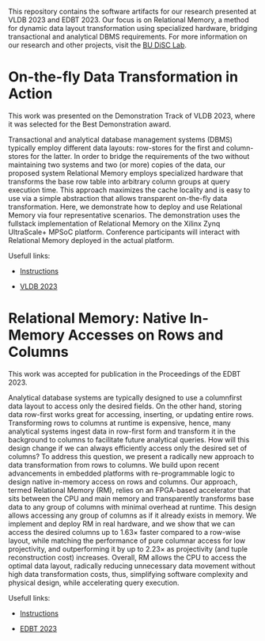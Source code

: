 This repository contains the software artifacts for our research presented at VLDB 2023 and EDBT 2023. Our focus is on Relational Memory, a method for dynamic data layout transformation using specialized hardware, bridging transactional and analytical DBMS requirements. For more information on our research and other projects, visit the [BU DiSC Lab](https://disc.bu.edu/papers).


# On-the-fly Data Transformation in Action

This work was presented on the Demonstration Track of VLDB 2023, where it was selected for the Best Demonstration award.

Transactional and analytical database management systems (DBMS) typically employ different data layouts: row-stores for the first and column-stores for the latter. In order to bridge the requirements of the two without maintaining two systems and two (or more) copies of the data, our proposed system Relational Memory employs specialized hardware that transforms the base row table into arbitrary column groups at query execution time. This approach maximizes the cache locality and is easy to use via a simple abstraction that allows transparent on-the-fly data transformation. Here, we demonstrate how to deploy and use Relational Memory via four representative scenarios. The demonstration uses the fullstack implementation of Relational Memory on the Xilinx Zynq UltraScale+ MPSoC platform. Conference participants will interact with Relational Memory deployed in the actual platform.

Usefull links:

- [Instructions](vldb2023/INSTRUCTIONS.md)

- [VLDB 2023](https://www.vldb.org/pvldb/volumes/16/paper/On-the-fly%20Data%20Transformation%20in%20Action)

# Relational Memory: Native In-Memory Accesses on Rows and Columns

This work was accepted for publication in the Proceedings of the EDBT 2023.

Analytical database systems are typically designed to use a columnfirst data layout to access only the desired fields. On the other
hand, storing data row-first works great for accessing, inserting, or updating entire rows. Transforming rows to columns at runtime is expensive, hence, many analytical systems ingest data in row-first form and transform it in the background to columns to
facilitate future analytical queries. How will this design change if we can always efficiently access only the desired set of columns?
To address this question, we present a radically new approach to data transformation from rows to columns. We build upon recent advancements in embedded platforms with re-programmable logic to design native in-memory access on rows and columns.
Our approach, termed Relational Memory (RM), relies on an FPGA-based accelerator that sits between the CPU and main
memory and transparently transforms base data to any group of columns with minimal overhead at runtime. This design allows
accessing any group of columns as if it already exists in memory. We implement and deploy RM in real hardware, and we show that
we can access the desired columns up to 1.63× faster compared to a row-wise layout, while matching the performance of pure
columnar access for low projectivity, and outperforming it by up to 2.23× as projectivity (and tuple reconstruction cost) increases.
Overall, RM allows the CPU to access the optimal data layout, radically reducing unnecessary data movement without high
data transformation costs, thus, simplifying software complexity and physical design, while accelerating query execution.

Usefull links:

- [Instructions](EDBT/INSTRUCTIONS.md)

- [EDBT 2023](https://openproceedings.org/2023/conf/edbt/paper-177.pdf)